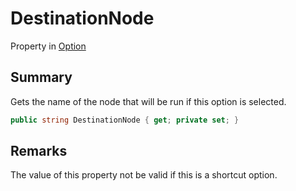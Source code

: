 # DestinationNode

Property in [Option](./)

## Summary

Gets the name of the node that will be run if this option is selected.

```csharp
public string DestinationNode { get; private set; }
```

## Remarks

The value of this property not be valid if this is a shortcut option.
